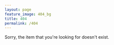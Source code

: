 ```yaml
---
layout: page
feature_image: 404_bg
title: 404
permalink: /404
---
```

<p>Sorry, the item that you're looking for doesn't exist.</p>
